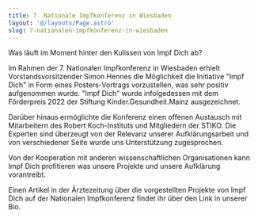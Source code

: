 ```yaml
---
title: 7. Nationale Impfkonferenz in Wiesbaden
layout: '@/layouts/Page.astro'
slug: 7-nationalen-impfkonferenz-in-wiesbaden
---
```


Was läuft im Moment hinter den Kulissen von Impf Dich ab?

Im Rahmen der 7. Nationalen Impfkonferenz in Wiesbaden erhielt Vorstandsvorsitzender Simon Hennes die Möglichkeit die Initiative "Impf Dich" in Form eines Posters-Vortrags vorzustellen, was sehr positiv aufgenommen wurde.
"Impf Dich" wurde infolgedessen mit dem Förderpreis 2022 der Stiftung Kinder.Gesundheit.Mainz ausgezeichnet.

Darüber hinaus ermöglichte die Konferenz einen offenen Austausch mit Mitarbeitern des Robert Koch-Instituts und Mitgliedern der STIKO. Die Experten sind überzeugt von der Relevanz unserer Aufklärungsarbeit und von verschiedener Seite wurde uns Unterstützung zugesprochen.

Von der Kooperation mit anderen wissenschaftlichen Organisationen kann Impf Dich profitieren was unsere Projekte und unsere Aufklärung vorantreibt.

Einen Artikel in der Ärztezeitung über die vorgestellten Projekte von Impf Dich auf der Nationalen Impfkonferenz findet ihr über den Link in unserer Bio.
